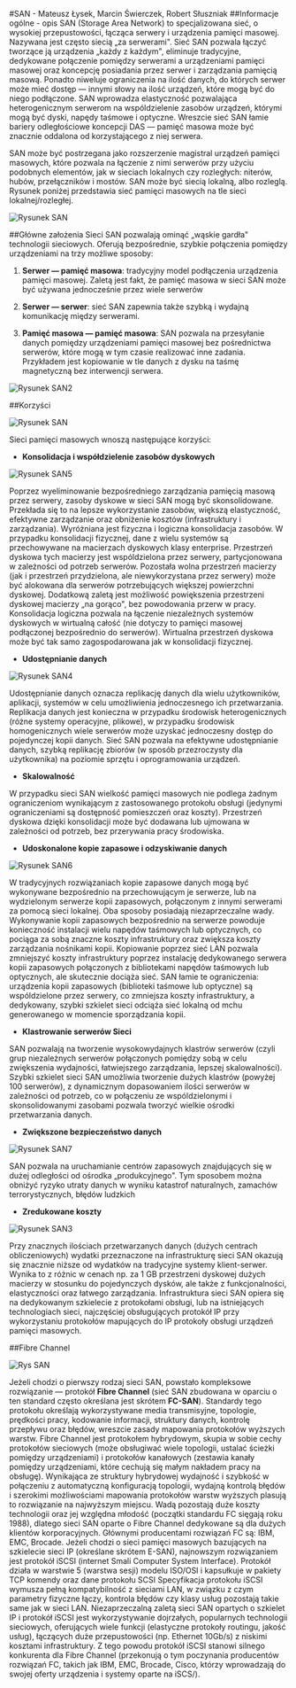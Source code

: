 #SAN - Mateusz Łysek, Marcin Świerczek, Robert Słuszniak
##Informacje ogólne - opis
SAN (Storage Area Network) to specjalizowana sieć, o wysokiej przepustowości, łącząca serwery i urządzenia pamięci masowej. Nazywana jest często siecią „za serwerami". Sieć SAN pozwala łączyć tworzące ją urządzenia „każdy z każdym", eliminuje tradycyjne, dedykowane połączenie pomiędzy serwerami a urządzeniami 
pamięci masowej oraz koncepcję posiadania przez serwer i zarządzania pamięcią masową. Ponadto niweluje ograniczenia na ilość danych, do których serwer może mieć dostęp — innymi słowy na ilość urządzeń, które mogą być do niego podłączone. SAN wprowadza elastyczność pozwalająca heterogenicznym serwerom na wspóldzielenie zasobów urządzeń, którymi mogą być dyski, napędy taśmowe i optyczne. Wreszcie sieć SAN łamie bariery odległościowe koncepcji DAS — pamięć masowa może być znacznie oddalona od korzystającego z niej serwera.

SAN może być postrzegana jako rozszerzenie magistral urządzeń pamięci masowych, które pozwala na łączenie z nimi serwerów przy użyciu podobnych elementów, jak w sieciach lokalnych czy rozległych: niterów, hubów, przełączników i mostów. SAN może być siecią lokalną, albo rozleglą. Rysunek poniżej przedstawia sieć pamięci masowych na tle sieci lokalnej/rozległej.

![Rysunek SAN](http://tkabus.pl/SAN2.PNG)

##Główne założenia
Sieci SAN pozwalają ominąć „wąskie gardła" technologii sieciowych. Oferują bezpośrednie, szybkie połączenia pomiędzy urządzeniami na trzy możliwe sposoby: 

1. **Serwer — pamięć masowa**: tradycyjny model podłączenia urządzenia pamięci masowej. Zaletą jest fakt, że pamięć masowa w sieci SAN może być używana jednocześnie przez wiele serwerów 

2. **Serwer — serwer**: sieć SAN zapewnia także szybką i wydajną komunikację między serwerami. 

3. **Pamięć masowa — pamięć masowa**: SAN pozwala na przesyłanie danych pomiędzy urządzeniami pamięci masowej bez pośrednictwa serwerów, które mogą w tym czasie realizować inne zadania. Przykładem jest kopiowanie w tle danych z dysku na taśmę magnetyczną bez interwencji serwera. 

![Rysunek SAN2](http://g1.computerworld.pl/news/2/2/221426)

##Korzyści

![Rysunek SAN](http://www.condusiv.com/images/san-nas.jpg)

Sieci pamięci masowych wnoszą następujące korzyści: 

- **Konsolidacja i współdzielenie zasobów dyskowych** 

![Rysunek SAN5](http://www.crownlogisticsltd.com/wp-content/uploads/2015/06/124115816.jpg)

Poprzez wyeliminowanie bezpośredniego zarządzania pamięcią masową przez serwery, zasoby dyskowe w sieci SAN mogą być skonsolidowane. Przekłada się to na lepsze wykorzystanie zasobów, większą elastyczność, efektywne zarządzanie oraz obniżenie kosztów (infrastruktury i zarządzania). Wyróżniana jest fizyczna i logiczna konsolidacja zasobów. W przypadku konsolidacji fizycznej, dane z wielu systemów są przechowywane na macierzach dyskowych klasy enterprise. Przestrzeń dyskowa tych macierzy jest wspóldzielona przez serwery, partycjonowana w zależności od potrzeb serwerów. Pozostała wolna przestrzeń macierzy (jak i przestrzeń przydzielona, ale niewykorzystana przez serwery) może być alokowana dla serwerów potrzebujących większej powierzchni dyskowej. Dodatkową zaletą jest możliwość powiększenia przestrzeni dyskowej macierzy „na gorąco", bez powodowania przerw w pracy. Konsolidacja logiczna pozwala na łączenie niezależnych systemów dyskowych w wirtualną całość (nie dotyczy to pamięci masowej podłączonej bezpośrednio do serwerów). Wirtualna przestrzeń dyskowa może być tak samo zagospodarowana jak w konsolidacji fizycznej. 

- **Udostępnianie danych** 

![Rysunek SAN4](http://beyondplm.com/wp-content/uploads/2011/07/plm-data-share.png)

Udostępnianie danych oznacza replikację danych dla wielu użytkowników, aplikacji, systemów w celu umożliwienia jednoczesnego ich przetwarzania. Replikacja danych jest konieczna w przypadku środowisk heterogenicznych (różne systemy operacyjne, plikowe), w przypadku środowisk homogenicznych wiele serwerów może uzyskać jednoczesny dostęp do pojedynczej kopii danych. Sieć SAN pozwala na efektywne udostępnianie danych, szybką replikację zbiorów (w sposób przezroczysty dla użytkownika) na poziomie sprzętu i oprogramowania urządzeń. 

- **Skalowalność** 

W przypadku sieci SAN wielkość pamięci masowych nie podlega żadnym ograniczeniom wynikającym z zastosowanego protokołu obsługi (jedynymi ograniczeniami są dostępność pomieszczeń oraz koszty). Przestrzeń dyskowa dzięki konsolidacji może być dodawana lub ujmowana w zależności od potrzeb, bez przerywania pracy środowiska. 

- **Udoskonalone kopie zapasowe i odzyskiwanie danych**

![Rysunek SAN6](http://cdn.toptenreviews.com/rev/site/cms/category_headers/761-h_main-w.png)

W tradycyjnych rozwiązaniach kopie zapasowe danych mogą być wykonywane bezpośrednio na przechowującym je serwerze, lub na wydzielonym serwerze kopii zapasowych, połączonym z innymi serwerami za pomocą sieci lokalnej. Oba sposoby posiadają niezaprzeczalne wady. Wykonywanie kopii zapasowych bezpośrednio na serwerze powoduje konieczność instalacji wielu napędów taśmowych lub optycznych, co pociąga za sobą znaczne koszty infrastruktury oraz zwiększa koszty zarządzania nośnikami kopii. Kopiowanie poprzez sieć LAN pozwala zmniejszyć koszty infrastruktury poprzez instalację dedykowanego serwera kopii zapasowych połączonych z bibliotekami napędów taśmowych lub optycznych, ale skutecznie dociąża sieć. SAN łamie te ograniczenia: urządzenia kopii zapasowych (biblioteki taśmowe lub optyczne) są wspóldzielone przez serwery, co zmniejsza koszty infrastruktury, a dedykowany, szybki szkielet sieci odciąża sieć lokalną od mchu generowanego w momencie sporządzania kopii. 

- **Klastrowanie serwerów Sieci**

SAN pozwalają na tworzenie wysokowydajnych klastrów serwerów (czyli grup niezależnych serwerów połączonych pomiędzy sobą w celu zwiększenia wydajności, łatwiejszego zarządzania, lepszej skalowalności). Szybki szkielet sieci SAN umożliwia tworzenie dużych klastrów (powyżej 100 serwerów), z dynamicznym dopasowaniem ilości serwerów w zależności od potrzeb, co w połączeniu ze wspóldzielonymi i skonsolidowanymi zasobami pozwala tworzyć wielkie ośrodki przetwarzania danych. 

- **Zwiększone bezpieczeństwo danych** 

![Rysunek SAN7](http://praxisdisability.com/Portals/53329/images/industry-level-data-security.jpg)

SAN pozwala na uruchamianie centrów zapasowych znajdujących się w dużej odległości od ośrodka „produkcyjnego". Tym sposobem można obniżyć ryzyko utraty danych w wyniku katastrof naturalnych, zamachów terrorystycznych, błędów ludzkich 

- **Zredukowane koszty** 

![Rysunek SAN3](http://www.nykoproperty.com.au/wp-content/uploads/2013/10/expense-reduction.jpg)

Przy znacznych ilościach przetwarzanych danych (dużych centrach obliczeniowych) wydatki przeznaczone na infrastrukturę sieci SAN okazują się znacznie niższe od wydatków na tradycyjne systemy klient-serwer. Wynika to z różnic w cenach np. za 1 GB przestrzeni dyskowej dużych macierzy w stosunku do pojedynczych dysków, ale także z funkcjonalności, elastyczności oraz łatwego zarządzania. 
Infrastruktura sieci SAN opiera się na dedykowanym szkielecie z protokołami obsługi, lub na istniejących technologiach sieci, najczęściej obsługujących protokół IP przy wykorzystaniu protokołów mapujących do lP protokoły obsługi urządzeń pamięci masowych. 

##Fibre Channel

![Rys SAN](http://www.comparex-group.com/MediaLibrary/Catalog/web/topic/pl/san_solutions_pl.png)

Jeżeli chodzi o pierwszy rodzaj sieci SAN, powstało kompleksowe rozwiązanie — protokół **Fibre Channel** (sieć SAN zbudowana w oparciu o ten standard często określana jest skrótem **FC-SAN**). Standardy tego protokołu określają wykorzystywane media transmisyjne, topologie, prędkości pracy, kodowanie informacji, struktury danych, kontrolę przepływu oraz błędów, wreszcie zasady mapowania protokołów wyższych warstw. Fibre Channel jest protokołem hybrydowym, skupia w sobie cechy protokołów sieciowych (może obsługiwać wiele topologii, ustalać ścieżki pomiędzy urządzeniami) i protokołów kanałowych (zestawia kanały pomiędzy urządzeniami, które cechują się małym nakładem pracy na obsługę). Wynikająca ze struktury hybrydowej wydajność i szybkość w połączeniu z automatyczną konfiguracją topologii, wydajną kontrolą błędów i szerokimi możliwościami mapowania protokołów warstw wyższych plasują to rozwiązanie na najwyższym miejscu. Wadą pozostają duże koszty technologii oraz jej względna młodość (początki standardu FC sięgają roku 1988), dlatego sieci SAN oparte o Fibre Channel dedykowane są dla dużych klientów korporacyjnych. Głównymi producentami rozwiązań FC są: IBM, EMC, Brocade. 
Jeżeli chodzi o sieci pamięci masowych bazujących na szkielecie sieci IP (określane skrótem E-SAN), najnowszym rozwiązaniem jest protokół iSCSI (internet Smali Computer System Interface). Protokół działa w warstwie 5 (warstwa sesji) modelu ISO/OSI i kapsułkuje w pakiety TCP komendy oraz dane protokołu SCSI Specyfikacja protokołu iSCSI wymusza pełną kompatybilność z sieciami LAN, w związku z czym parametry fizyczne łączy, kontrola błędów czy klasy usług pozostają takie same jak w sieci LAN. Niezaprzeczalną zaletą sieci SAN opartych o szkielet IP i protokół iSCSI jest wykorzystywanie dojrzałych, popularnych technologii sieciowych, oferujących wiele funkcji (elastyczne protokoły routingu, jakość usług), łączących duże przepustowości (np. Ethernet 10Gb/s) z niskimi kosztami infrastruktury. Z tego powodu protokół iSCSI stanowi silnego konkurenta dla Fibre Channel (przekonują o tym poczynania producentów rozwiązań FC, takich jak IBM, EMC, Brocade, Cisco, którzy wprowadzają do swojej oferty urządzenia i systemy oparte na iSCS/). 

